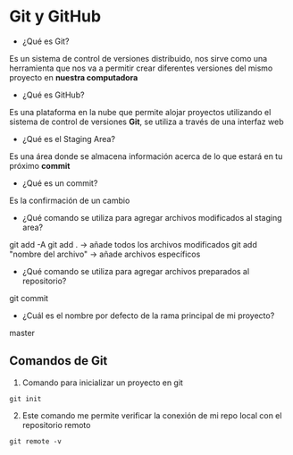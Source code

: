 # Git y GitHub
 - ¿Qué es Git?

Es un sistema de control de versiones distribuido, nos sirve como una herramienta que nos va a permitir crear diferentes versiones del mismo proyecto en **nuestra computadora** 

 - ¿Qué es GitHub?

Es una plataforma en la nube que permite alojar proyectos utilizando el sistema de control de versiones **Git**, se utiliza a través de una interfaz web

 - ¿Qué es el Staging Area?

Es una área donde se almacena información acerca de lo que estará en tu próximo **commit**

 - ¿Qué es un commit?

Es la confirmación de un cambio

 - ¿Qué comando se utiliza para agregar archivos modificados al staging area?

 git add -A 
 git add . -> añade todos los archivos modificados
 git add "nombre del archivo" -> añade archivos específicos

 - ¿Qué comando se utiliza para agregar archivos preparados al repositorio?

git commit 

 - ¿Cuál es el nombre por defecto de la rama principal de mi proyecto?

master

## Comandos de Git
1. Comando para inicializar un proyecto en git
```
git init
```
2. Este comando me permite verificar la conexión de mi repo local con el repositorio remoto 
```
git remote -v
```

